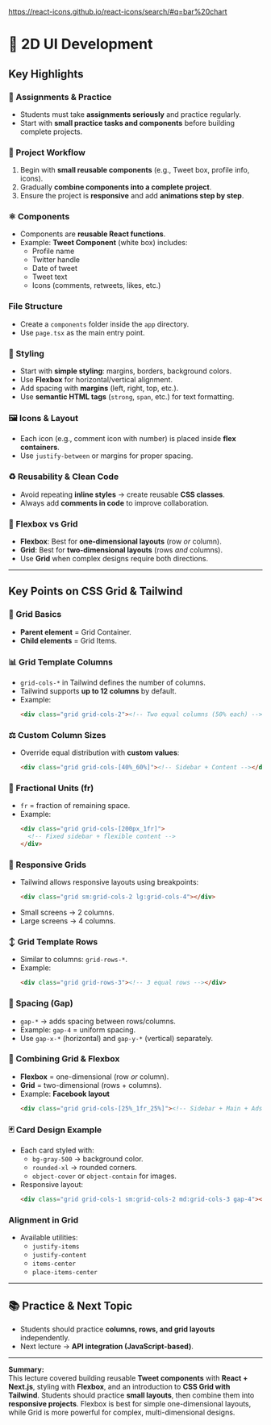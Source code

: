 https://react-icons.github.io/react-icons/search/#q=bar%20chart

# 📘 2D UI Development

## Key Highlights

### 📝 Assignments & Practice

- Students must take **assignments seriously** and practice regularly.
- Start with **small practice tasks and components** before building complete projects.

### 🔄 Project Workflow

1. Begin with **small reusable components** (e.g., Tweet box, profile info, icons).
2. Gradually **combine components into a complete project**.
3. Ensure the project is **responsive** and add **animations step by step**.

### ⚛️ Components

- Components are **reusable React functions**.
- Example: **Tweet Component** (white box) includes:
  - Profile name
  - Twitter handle
  - Date of tweet
  - Tweet text
  - Icons (comments, retweets, likes, etc.)

### File Structure

- Create a `components` folder inside the `app` directory.
- Use `page.tsx` as the main entry point.

### 🎨 Styling

- Start with **simple styling**: margins, borders, background colors.
- Use **Flexbox** for horizontal/vertical alignment.
- Add spacing with **margins** (left, right, top, etc.).
- Use **semantic HTML tags** (`strong`, `span`, etc.) for text formatting.

### 🖼️ Icons & Layout

- Each icon (e.g., comment icon with number) is placed inside **flex containers**.
- Use `justify-between` or margins for proper spacing.

### ♻️ Reusability & Clean Code

- Avoid repeating **inline styles** → create reusable **CSS classes**.
- Always add **comments in code** to improve collaboration.

### 📐 Flexbox vs Grid

- **Flexbox**: Best for **one-dimensional layouts** (row _or_ column).
- **Grid**: Best for **two-dimensional layouts** (rows _and_ columns).
- Use **Grid** when complex designs require both directions.

---

## Key Points on CSS Grid & Tailwind

### 🔲 Grid Basics

- **Parent element** = Grid Container.
- **Child elements** = Grid Items.

### 📊 Grid Template Columns

- `grid-cols-*` in Tailwind defines the number of columns.
- Tailwind supports **up to 12 columns** by default.
- Example:
  ```html
  <div class="grid grid-cols-2"><!-- Two equal columns (50% each) --></div>
  ```

### ⚖️ Custom Column Sizes

- Override equal distribution with **custom values**:
  ```html
  <div class="grid grid-cols-[40%_60%]"><!-- Sidebar + Content --></div>
  ```

### 📏 Fractional Units (fr)

- `fr` = fraction of remaining space.
- Example:
  ```html
  <div class="grid grid-cols-[200px_1fr]">
    <!-- Fixed sidebar + flexible content -->
  </div>
  ```

### 📱 Responsive Grids

- Tailwind allows responsive layouts using breakpoints:
  ```html
  <div class="grid sm:grid-cols-2 lg:grid-cols-4"></div>
  ```
- Small screens → 2 columns.
- Large screens → 4 columns.

### ↕️ Grid Template Rows

- Similar to columns: `grid-rows-*`.
- Example:
  ```html
  <div class="grid grid-rows-3"><!-- 3 equal rows --></div>
  ```

### 📏 Spacing (Gap)

- `gap-*` → adds spacing between rows/columns.
- Example: `gap-4` = uniform spacing.
- Use `gap-x-*` (horizontal) and `gap-y-*` (vertical) separately.

### 🔀 Combining Grid & Flexbox

- **Flexbox** = one-dimensional (row _or_ column).
- **Grid** = two-dimensional (rows + columns).
- Example: **Facebook layout**
  ```html
  <div class="grid grid-cols-[25%_1fr_25%]"><!-- Sidebar + Main + Ads --></div>
  ```

### 🃏 Card Design Example

- Each card styled with:
  - `bg-gray-500` → background color.
  - `rounded-xl` → rounded corners.
  - `object-cover` or `object-contain` for images.
- Responsive layout:
  ```html
  <div class="grid grid-cols-1 sm:grid-cols-2 md:grid-cols-3 gap-4"></div>
  ```

### Alignment in Grid

- Available utilities:
  - `justify-items`
  - `justify-content`
  - `items-center`
  - `place-items-center`

---

## 📚 Practice & Next Topic

- Students should practice **columns, rows, and grid layouts** independently.
- Next lecture → **API integration (JavaScript-based)**.

---

**Summary:**  
This lecture covered building reusable **Tweet components** with **React + Next.js**, styling with **Flexbox**, and an introduction to **CSS Grid with Tailwind**. Students should practice **small layouts**, then combine them into **responsive projects**. Flexbox is best for simple one-dimensional layouts, while Grid is more powerful for complex, multi-dimensional designs.
